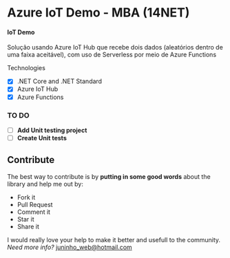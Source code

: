 # Azure IoT Demo - MBA (14NET)
#### IoT Demo
Solução usando Azure IoT Hub que recebe dois  dados (aleatórios dentro de uma faixa aceitável), com uso de Serverless por meio de Azure Functions

Technologies
- [x] .NET Core and .NET Standard
- [x] Azure IoT Hub
- [x] Azure Functions

### TO DO
- [ ] **Add Unit testing project**
- [ ] **Create Unit tests**

## Contribute
The best way to contribute is by **putting in some good words** about the library and help me out by:

 - Fork it
 - Pull Request
 - Comment it
 - Star it
 - Share it
 
I would really love your help to make it better and usefull to the community.
*Need more info?* juninho_web@hotmail.com
